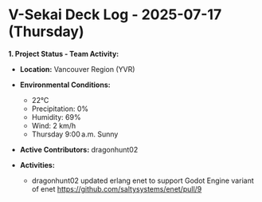 # V-Sekai Deck Log - 2025-07-17 (Thursday)

**1. Project Status - Team Activity:**

- **Location:** Vancouver Region (YVR)
- **Environmental Conditions:**

  - 22°C
  - Precipitation: 0%
  - Humidity: 69%
  - Wind: 2 km/h
  - Thursday 9:00 a.m. Sunny

- **Active Contributors:** dragonhunt02
- **Activities:**
  - dragonhunt02 updated erlang enet to support Godot Engine variant of enet <https://github.com/saltysystems/enet/pull/9>
